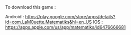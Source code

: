 To download this game :

Android : https://play.google.com/store/apps/details?id=com.LaM0uette.Matematiks&hl=en_US
IOS : https://apps.apple.com/us/app/matematiks/id6476666681
